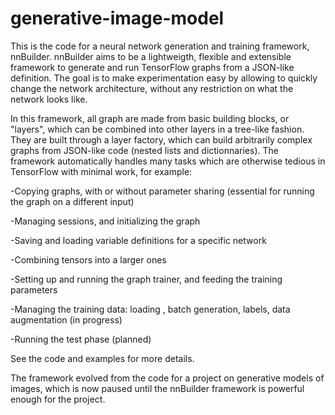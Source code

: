 # generative-image-model


This is the code for a neural network generation and training framework, nnBuilder. nnBuilder aims to be a lightweigth, flexible and extensible framework to generate and run TensorFlow graphs from a JSON-like definition. The goal is to make experimentation easy by allowing to quickly change the network architecture, without any restriction on what the network looks like.

In this framework, all graph are made from basic building blocks, or "layers", which can be combined into other layers in a tree-like fashion. They are built through a layer factory, which can build arbitrarily complex graphs from JSON-like code (nested lists and dictionnaries). The framework automatically handles many tasks which are otherwise tedious in TensorFlow with minimal work, for example:

-Copying graphs, with or without parameter sharing (essential for running the graph on a different input)

-Managing sessions, and initializing the graph

-Saving and loading variable definitions for a specific network

-Combining tensors into a larger ones

-Setting up and running the graph trainer, and feeding the training parameters

-Managing the training data: loading , batch generation, labels, data augmentation (in progress)

-Running the test phase (planned)

See the code and examples for more details.

The framework evolved from the code for a project on generative models of images, which is now paused until the nnBuilder framework is powerful enough for the project.
